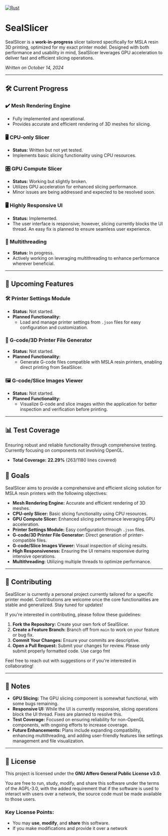 [![Rust](https://github.com/amicloud/SealSlicer/actions/workflows/rust.yml/badge.svg)](https://github.com/amicloud/SealSlicer/actions/workflows/rust.yml)
# SealSlicer

SealSlicer is a **work-in-progress** slicer tailored specifically for MSLA resin 3D printing, optimized for my exact printer model. Designed with both performance and usability in mind, SealSlicer leverages GPU acceleration to deliver fast and efficient slicing operations.

*Written on October 14, 2024*

---

## 🛠️ Current Progress

### ✔️ Mesh Rendering Engine

- Fully implemented and operational.
- Provides accurate and efficient rendering of 3D meshes for slicing.

### 🖥️ CPU-only Slicer

- **Status:** Written but not yet tested.
- Implements basic slicing functionality using CPU resources.

### 🎛️ GPU Compute Slicer

- **Status:** Working but slightly broken.
- Utilizes GPU acceleration for enhanced slicing performance.
- Minor issues are being addressed and expected to be resolved soon.

### 🖥️ Highly Responsive UI

- **Status:** Implemented.
- The user interface is responsive; however, slicing currently blocks the UI thread. An easy fix is planned to ensure seamless user experience.

### 🔄 Multithreading

- **Status:** In progress.
- Actively working on leveraging multithreading to enhance performance wherever beneficial.

---

## 🚀 Upcoming Features

### 🛠️ Printer Settings Module

- **Status:** Not started.
- **Planned Functionality:**
  - Load and manage printer settings from `.json` files for easy configuration and customization.

### 📝 G-code/3D Printer File Generator

- **Status:** Not started.
- **Planned Functionality:**
  - Generate G-code files compatible with MSLA resin printers, enabling direct printing from SealSlicer.

### 🖼️ G-code/Slice Images Viewer

- **Status:** Not started.
- **Planned Functionality:**
  - Visualize G-code and slice images within the application for better inspection and verification before printing.

---

## 📊 Test Coverage

Ensuring robust and reliable functionality through comprehensive testing. Currently focusing on components not involving OpenGL.

- **Total Coverage:** **22.29%** (263/1180 lines covered)

## 🌟 Goals

SealSlicer aims to provide a comprehensive and efficient slicing solution for MSLA resin printers with the following objectives:

- **Mesh Rendering Engine:** Accurate and efficient rendering of 3D meshes.
- **CPU-only Slicer:** Basic slicing functionality using CPU resources.
- **GPU Compute Slicer:** Enhanced slicing performance leveraging GPU acceleration.
- **Printer Settings Module:** Easy configuration through `.json` files.
- **G-code/3D Printer File Generator:** Direct generation of printer-compatible files.
- **G-code/Slice Images Viewer:** Visual inspection of slicing results.
- **High Responsiveness:** Ensuring the UI remains responsive during intensive operations.
- **Multithreading:** Utilizing multiple threads to optimize performance.

---

## 🤝 Contributing

SealSlicer is currently a personal project currently tailored for a specific printer model. Contributions are welcome once the core functionalities are stable and generalized. Stay tuned for updates!

If you're interested in contributing, please follow these guidelines:

1. **Fork the Repository:** Create your own fork of SealSlicer.
2. **Create a Feature Branch:** Branch off from `main` to work on your feature or bug fix.
3. **Commit Your Changes:** Ensure your commits are descriptive.
4. **Open a Pull Request:** Submit your changes for review. Please only submit properly formatted code. Use cargo fmt

Feel free to reach out with suggestions or if you're interested in collaborating!

---

## 📝 Notes

- **GPU Slicing:** The GPU slicing component is somewhat functional, with some bugs remaining.
- **Responsive UI:** While the UI is currently responsive, slicing operations block the UI thread. Fixes are planned to resolve this.
- **Test Coverage:** Focused on ensuring reliability for non-OpenGL components, with ongoing efforts to increase coverage.
- **Future Enhancements:** Plans include expanding compatibility, enhancing multithreading, and adding user-friendly features like settings management and file visualization.


---

## 📝 License

This project is licensed under the **GNU Affero General Public License v3.0**.

You are free to run, study, modify, and share this software under the terms of the AGPL-3.0, with the added requirement that if the software is used to interact with users over a network, the source code must be made available to those users.

### Key License Points:
- You may **use**, **modify**, and **share** this software.
- If you make modifications and provide it over a network